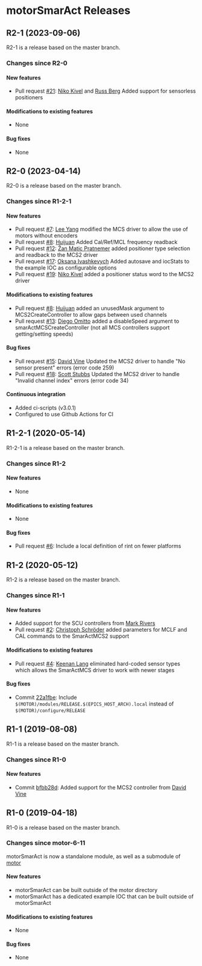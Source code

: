 # motorSmarAct Releases

## __R2-1 (2023-09-06)__
R2-1 is a release based on the master branch.

### Changes since R2-0

#### New features
* Pull request [#21](https://github.com/epics-motor/motorSmarAct/pull/21): [Niko Kivel](https://github.com/kivel) and [Russ Berg](https://github.com/RussBerg) Added support for sensorless positioners

#### Modifications to existing features
* None

#### Bug fixes
* None

## __R2-0 (2023-04-14)__
R2-0 is a release based on the master branch.

### Changes since R1-2-1

#### New features
* Pull request [#7](https://github.com/epics-motor/motorSmarAct/pull/7): [Lee Yang](https://github.com/LeeYangLBLBCS) modified the MCS driver to allow the use of motors without encoders
* Pull request [#8](https://github.com/epics-motor/motorSmarAct/pull/8): [Huijuan](https://github.com/Huijuan-Xu) Added Cal/Ref/MCL frequency readback
* Pull request [#12](https://github.com/epics-motor/motorSmarAct/pull/12): [Žan Matic Pratnemer](https://github.com/ZanMaticPratnemer) added positioner type selection and readback to the MCS2 driver
* Pull request [#17](https://github.com/epics-motor/motorSmarAct/pull/17): [Oksana Ivashkevych](https://github.com/oksanagit) Added autosave and iocStats to the example IOC as configurable options
* Pull request [#19](https://github.com/epics-motor/motorSmarAct/pull/19): [Niko Kivel](https://github.com/kivel) added a positioner status word to the MCS2 driver

#### Modifications to existing features
* Pull request [#8](https://github.com/epics-motor/motorSmarAct/pull/8): [Huijuan](https://github.com/Huijuan-Xu) added an unusedMask argument to MCS2CreateController to allow gaps between used channels
* Pull request [#13](https://github.com/epics-motor/motorSmarAct/pull/13): [Diego Omitto](https://github.com/domitto) added a disableSpeed argument to smarActMCSCreateController (not all MCS controllers support getting/setting speeds)

#### Bug fixes
* Pull request [#15](https://github.com/epics-motor/motorSmarAct/pull/15): [David Vine](https://github.com/djvine) Updated the MCS2 driver to handle "No sensor present" errors (error code 259)
* Pull request [#18](https://github.com/epics-motor/motorSmarAct/pull/18): [Scott Stubbs](https://github.com/shadowguy) Updated the MCS2 driver to handle "Invalid channel index" errors (error code 34)

#### Continuous integration
* Added ci-scripts (v3.0.1)
* Configured to use Github Actions for CI

## __R1-2-1 (2020-05-14)__
R1-2-1 is a release based on the master branch.  

### Changes since R1-2

#### New features
* None

#### Modifications to existing features
* None

#### Bug fixes
* Pull request [#6](https://github.com/epics-motor/motorSmarAct/pull/6): Include a local definition of rint on fewer platforms

## __R1-2 (2020-05-12)__
R1-2 is a release based on the master branch.  

### Changes since R1-1

#### New features
* Added support for the SCU controllers from [Mark Rivers](https://github.com/MarkRivers)
* Pull request [#2](https://github.com/epics-motor/motorSmarAct/pull/2): [Christoph Schröder](https://github.com/chrschroeder) added parameters for MCLF and CAL commands to the SmarActMCS2 support

#### Modifications to existing features
* Pull request [#4](https://github.com/epics-motor/motorSmarAct/pull/4): [Keenan Lang](https://github.com/keenanlang) eliminated hard-coded sensor types which allows the SmarActMCS driver to work with newer stages

#### Bug fixes
* Commit [22a1fbe](https://github.com/epics-motor/motorSmarAct/commit/22a1fbe9043879330568ae8695d1f10a695fe336): Include ``$(MOTOR)/modules/RELEASE.$(EPICS_HOST_ARCH).local`` instead of ``$(MOTOR)/configure/RELEASE``

## __R1-1 (2019-08-08)__
R1-1 is a release based on the master branch.  

### Changes since R1-0

#### New features
* Commit [bfbb28d](https://github.com/epics-motor/motorSmarAct/commit/bfbb28dc871cc978dbbc20cba09760ac08651ba0): Added support for the MCS2 controller from [David Vine](https://github.com/djvine)

## __R1-0 (2019-04-18)__
R1-0 is a release based on the master branch.  

### Changes since motor-6-11

motorSmarAct is now a standalone module, as well as a submodule of [motor](https://github.com/epics-modules/motor)

#### New features
* motorSmarAct can be built outside of the motor directory
* motorSmarAct has a dedicated example IOC that can be built outside of motorSmarAct

#### Modifications to existing features
* None

#### Bug fixes
* None
